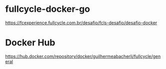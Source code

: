 # fullcycle-docker-go
https://fcexperience.fullcycle.com.br/desafio/fcls-desafio/desafio-docker

# Docker Hub
https://hub.docker.com/repository/docker/guilhermeabacherli/fullcycle/general
